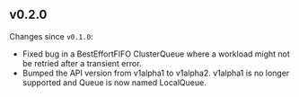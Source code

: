 ## v0.2.0

Changes since `v0.1.0`:

- Fixed bug in a BestEffortFIFO ClusterQueue where a workload might not be
  retried after a transient error.
- Bumped the API version from v1alpha1 to v1alpha2. v1alpha1 is no longer supported and Queue is now named LocalQueue.
